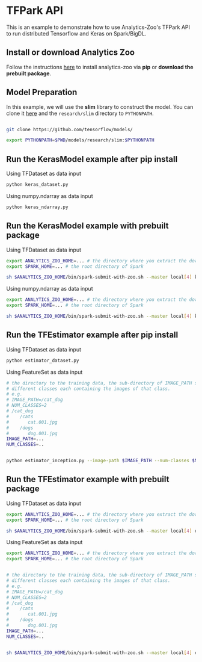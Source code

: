 # TFPark API

This is an example to demonstrate how to use Analytics-Zoo's TFPark API to run distributed
Tensorflow and Keras on Spark/BigDL.

## Install or download Analytics Zoo
Follow the instructions [here](https://analytics-zoo.github.io/master/#PythonUserGuide/install/) to install analytics-zoo via __pip__ or __download the prebuilt package__.

## Model Preparation

In this example, we will use the **slim** library to construct the model. You can
clone it [here](https://github.com/tensorflow/models/tree/master/research/slim) and
the `research/slim` directory to `PYTHONPATH`.

```bash

git clone https://github.com/tensorflow/models/

export PYTHONPATH=$PWD/models/research/slim:$PYTHONPATH
```


## Run the KerasModel example after pip install

Using TFDataset as data input

```bash
python keras_dataset.py
```

Using numpy.ndarray as data input
```bash
python keras_ndarray.py
```

## Run the KerasModel example with prebuilt package

Using TFDataset as data input

```bash
export ANALYTICS_ZOO_HOME=... # the directory where you extract the downloaded Analytics Zoo zip package
export SPARK_HOME=... # the root directory of Spark

sh $ANALYTICS_ZOO_HOME/bin/spark-submit-with-zoo.sh --master local[4] keras_dataset.py
```

Using numpy.ndarray as data input
```bash
export ANALYTICS_ZOO_HOME=... # the directory where you extract the downloaded Analytics Zoo zip package
export SPARK_HOME=... # the root directory of Spark

sh $ANALYTICS_ZOO_HOME/bin/spark-submit-with-zoo.sh --master local[4] keras_ndarray.py
```

## Run the TFEstimator example after pip install

Using TFDataset as data input
```bash
python estimator_dataset.py
```

Using FeatureSet as data input

```bash
# the directory to the training data, the sub-directory of IMAGE_PATH should be
# different classes each containing the images of that class.
# e.g.
# IMAGE_PATH=/cat_dog
# NUM_CLASSES=2
# /cat_dog
#    /cats
#       cat.001.jpg
#    /dogs
#       dog.001.jpg
IMAGE_PATH=...
NUM_CLASSES=..


python estimator_inception.py --image-path $IMAGE_PATH --num-classes $NUM_CLASSES
```

## Run the TFEstimator example with prebuilt package

Using TFDataset as data input
```bash
export ANALYTICS_ZOO_HOME=... # the directory where you extract the downloaded Analytics Zoo zip package
export SPARK_HOME=... # the root directory of Spark

sh $ANALYTICS_ZOO_HOME/bin/spark-submit-with-zoo.sh --master local[4] estimator_dataset.py
```

Using FeatureSet as data input

```bash
export ANALYTICS_ZOO_HOME=... # the directory where you extract the downloaded Analytics Zoo zip package
export SPARK_HOME=... # the root directory of Spark


# the directory to the training data, the sub-directory of IMAGE_PATH should be
# different classes each containing the images of that class.
# e.g.
# IMAGE_PATH=/cat_dog
# NUM_CLASSES=2
# /cat_dog
#    /cats
#       cat.001.jpg
#    /dogs
#       dog.001.jpg
IMAGE_PATH=...
NUM_CLASSES=..


sh $ANALYTICS_ZOO_HOME/bin/spark-submit-with-zoo.sh --master local[4] estimator_inception.py --image-path $IMAGE_PATH --num-classes $NUM_CLASSES
```
